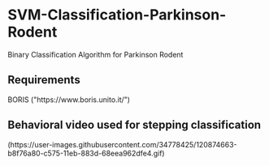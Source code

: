 
# SVM-Classification-Parkinson-Rodent
Binary Classification Algorithm for Parkinson Rodent
<h2> Requirements </h2>
BORIS 
 ("https://www.boris.unito.it/")
 
 <h2> Behavioral video used for stepping classification </h2>
(https://user-images.githubusercontent.com/34778425/120874663-b8f76a80-c575-11eb-883d-68eea962dfe4.gif)




 

